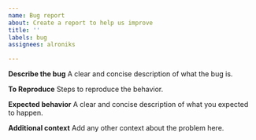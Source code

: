 ```yaml
---
name: Bug report
about: Create a report to help us improve
title: ''
labels: bug
assignees: alroniks

---
```


**Describe the bug**
A clear and concise description of what the bug is.

**To Reproduce**
Steps to reproduce the behavior.

**Expected behavior**
A clear and concise description of what you expected to happen.

**Additional context**
Add any other context about the problem here.
